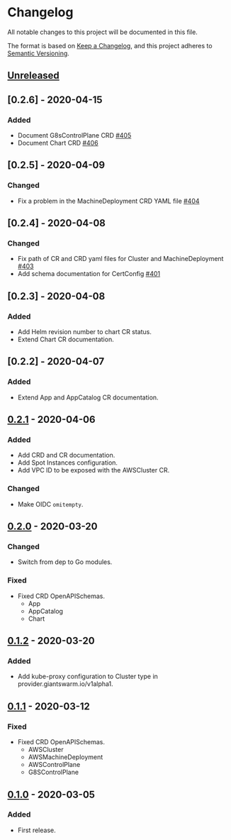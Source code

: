 # Changelog

All notable changes to this project will be documented in this file.

The format is based on [Keep a Changelog](https://keepachangelog.com/en/1.0.0/),
and this project adheres to [Semantic Versioning](https://semver.org/spec/v2.0.0.html).


## [Unreleased]

## [0.2.6] - 2020-04-15

### Added

- Document G8sControlPlane CRD [#405](https://github.com/giantswarm/apiextensions/pull/405)
- Document Chart CRD [#406](https://github.com/giantswarm/apiextensions/pull/406)

## [0.2.5] - 2020-04-09

### Changed

- Fix a problem in the MachineDeployment CRD YAML file [#404](https://github.com/giantswarm/apiextensions/pull/404)

## [0.2.4] - 2020-04-08

### Changed

- Fix path of CR and CRD yaml files for Cluster and MachineDeployment [#403](https://github.com/giantswarm/apiextensions/pull/403)
- Add schema documentation for CertConfig [#401](https://github.com/giantswarm/apiextensions/pull/401)

## [0.2.3] - 2020-04-08

### Added

- Add Helm revision number to chart CR status.
- Extend Chart CR documentation.

## [0.2.2] - 2020-04-07

### Added

- Extend App and AppCatalog CR documentation.



## [0.2.1] - 2020-04-06

### Added

- Add CRD and CR documentation.
- Add Spot Instances configuration.
- Add VPC ID to be exposed with the AWSCluster CR.

### Changed

- Make OIDC `omitempty`.



## [0.2.0] - 2020-03-20

### Changed

- Switch from dep to Go modules.

### Fixed

- Fixed CRD OpenAPISchemas.
  - App
  - AppCatalog
  - Chart



## [0.1.2] - 2020-03-20

### Added

- Add kube-proxy configuration to Cluster type in provider.giantswarm.io/v1alpha1.



## [0.1.1] - 2020-03-12

### Fixed

- Fixed CRD OpenAPISchemas.
  - AWSCluster
  - AWSMachineDeployment
  - AWSControlPlane
  - G8SControlPlane



## [0.1.0] - 2020-03-05

### Added

- First release.



[Unreleased]: https://github.com/giantswarm/apiextensions/compare/v0.2.1...HEAD

[0.2.1]: https://github.com/giantswarm/apiextensions/compare/v0.2.0...v0.2.1
[0.2.0]: https://github.com/giantswarm/apiextensions/compare/v0.1.2...v0.2.0
[0.1.2]: https://github.com/giantswarm/apiextensions/compare/v0.1.1...v0.1.2
[0.1.1]: https://github.com/giantswarm/apiextensions/compare/v0.1.0...v0.1.1

[0.1.0]: https://github.com/giantswarm/apiextensions/releases/tag/v0.1.0
